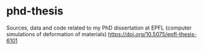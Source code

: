 phd-thesis
==========

Sources, data and code related to my PhD dissertation at EPFL (computer simulations of deformation of materials) https://doi.org/10.5075/epfl-thesis-6101

